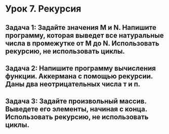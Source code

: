 # Урок 7. Рекурсия
## Задача 1: Задайте значения М и N. Напишите программу, которая выведет все натуральные числа в промежутке от М до N.  Использовать рекурсию, не использовать циклы.
## Задача 2: Напишите программу вычисления функции. Аккермана с помощью рекурсии. Даны два неотрицательных числа т и п.
## Задача 3: Задайте произвольный массив. Выведете его элементы, начиная с конца. Использовать рекурсию, не использовать циклы.
